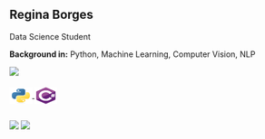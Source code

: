 ## Regina Borges

Data Science Student

**Background in:** Python, Machine Learning, Computer Vision, NLP

   
</div>
<div>
  <a href="https://github.com/reginaborges">
  <img height="180em" src="https://github-readme-stats.vercel.app/api?username=reginaborges&show_icons=true&theme=dracula&include_all_commits=true&count_private=true"/>
 
</div>
  
  
<div style="display: inline_block"><br>
  <img align="center" alt="Rafa-Python" height="30" width="40" src="https://raw.githubusercontent.com/devicons/devicon/master/icons/python/python-original.svg">
  <img align="center" alt="Rafa-Csharp" height="30" width="40" src="https://raw.githubusercontent.com/devicons/devicon/master/icons/csharp/csharp-original.svg">
  
 </div>
  
 ##
  
 <div> 
  <a href = "mailto: reborges474@gmail.com"><img src="https://img.shields.io/badge/-Gmail-%23333?style=for-the-badge&logo=gmail&logoColor=white" target="_blank"></a>
  <a href="https://www.linkedin.com/in/regina-borges" target="_blank"><img src="https://img.shields.io/badge/-LinkedIn-%230077B5?style=for-the-badge&logo=linkedin&logoColor=white" target="_blank"></a> 
 
 
</div>

